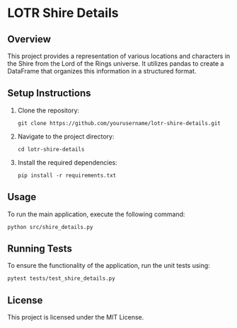 # LOTR Shire Details

## Overview
This project provides a representation of various locations and characters in the Shire from the Lord of the Rings universe. It utilizes pandas to create a DataFrame that organizes this information in a structured format.

## Setup Instructions
1. Clone the repository:
   ```
   git clone https://github.com/yourusername/lotr-shire-details.git
   ```
2. Navigate to the project directory:
   ```
   cd lotr-shire-details
   ```
3. Install the required dependencies:
   ```
   pip install -r requirements.txt
   ```

## Usage
To run the main application, execute the following command:
```
python src/shire_details.py
```

## Running Tests
To ensure the functionality of the application, run the unit tests using:
```
pytest tests/test_shire_details.py
```

## License
This project is licensed under the MIT License.